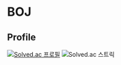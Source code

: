 # BOJ
## Profile
[![Solved.ac 프로필](http://mazassumnida.wtf/api/v2/generate_badge?boj=kmbae1)](https://solved.ac/kmbae1)
![Solved.ac 스트릭](http://mazandi.herokuapp.com/api?handle=kmbae1&theme=warm)
